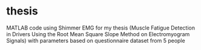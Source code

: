 # thesis
MATLAB code using Shimmer EMG for my thesis (Muscle Fatigue Detection in Drivers Using the Root Mean Square Slope Method on Electromyogram Signals)
with parameters based on questionnaire dataset from 5 people
